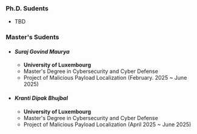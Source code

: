 ### Ph.D. Sudents
- TBD

### Master's Sudents
- #### *Suraj Govind Maurya*
    - **University of Luxembourg**
    - Master's Degree in Cybersecurity and Cyber ​​Defense
    - Project of Malicious Payload Localization (February. 2025 ~ June 2025)
- #### *Kranti Dipak Bhujbal*
    - **University of Luxembourg**
    - Master's Degree in Cybersecurity and Cyber ​​Defense
    - Project of Malicious Payload Localization (April 2025 ~ June 2025)